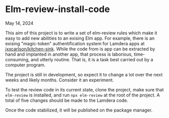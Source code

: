 # Elm-review-install-code

May 14, 2024

This aim of this project is to write a set of elm-review rules
which make it easy to add new abilities to an exising Elm app.
For example, there is an exising "magic-token" authentification
system for Lamdera apps at [jxxcarlson/kitchen-sink](https://github.com/jxxcarlson/kitchen-sink).
While the code from is app can be extracted by hand and implanted
in another app, that process is laborious, time-consuming, and
utterly routine. That is, it is a task best carried out by a 
computer program.

The project is still in development, so expect it to change a lot
over the next weeks and likely months.  Consider it an experiment.

To test the review code in its current state, clone the project, make sure
that `elm-review` is installed, and run `npx elm-review` at the 
root of the project.  A total of five changes should be made to 
the Lamdera code.

Once the code stabilized, it will be published on the package manager.




